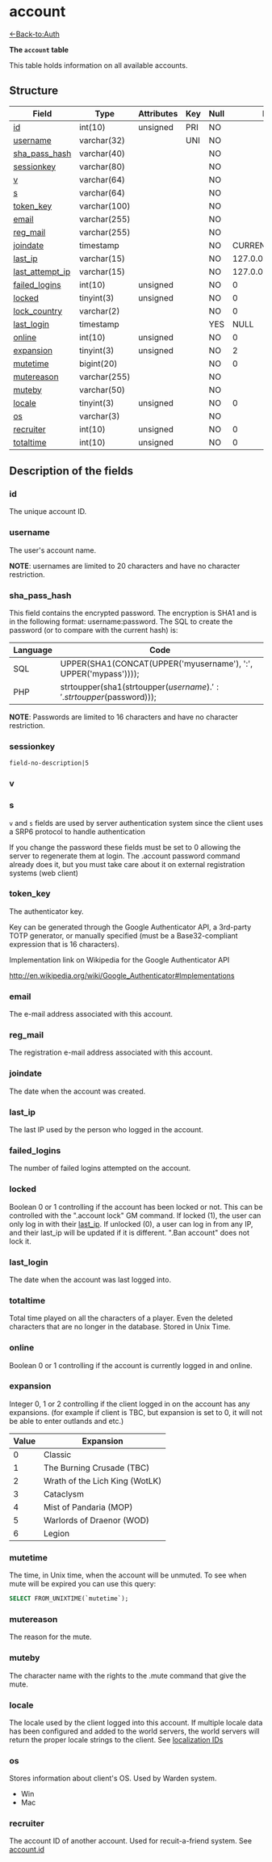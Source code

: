 # account

[<-Back-to:Auth](database-auth.md)

**The `account` table**

This table holds information on all available accounts.

## Structure

| Field                 | Type         | Attributes | Key | Null | Default           | Extra          | Comment    |
|-----------------------|--------------|------------|-----|------|-------------------|----------------|------------|
| [id][1]               | int(10)      | unsigned   | PRI | NO   |                   | auto_increment | Identifier |
| [username][2]         | varchar(32)  |            | UNI | NO   |                   |                |            |
| [sha_pass_hash][3]    | varchar(40)  |            |     | NO   |                   |                |            |
| [sessionkey][4]       | varchar(80)  |            |     | NO   |                   |                |            |
| [v][5]                | varchar(64)  |            |     | NO   |                   |                |            |
| [s][6]                | varchar(64)  |            |     | NO   |                   |                |            |
| [token_key][7]        | varchar(100) |            |     | NO   |                   |                |            |
| [email][8]            | varchar(255) |            |     | NO   |                   |                |            |
| [reg_mail][9]         | varchar(255) |            |     | NO   |                   |                |            |
| [joindate][10]        | timestamp    |            |     | NO   | CURRENT_TIMESTAMP |                |            |
| [last_ip][11]         | varchar(15)  |            |     | NO   | 127.0.0.1         |                |            |
| [last_attempt_ip][12] | varchar(15)  |            |     | NO   | 127.0.0.1         |                |            |
| [failed_logins][13]   | int(10)      | unsigned   |     | NO   | 0                 |                |            |
| [locked][14]          | tinyint(3)   | unsigned   |     | NO   | 0                 |                |            |
| [lock_country][15]    | varchar(2)   |            |     | NO   | 0                 |                |            |
| [last_login][16]      | timestamp    |            |     | YES  | NULL              |                |            |
| [online][17]          | int(10)      | unsigned   |     | NO   | 0                 |                |            |
| [expansion][18]       | tinyint(3)   | unsigned   |     | NO   | 2                 |                |            |
| [mutetime][19]        | bigint(20)   |            |     | NO   | 0                 |                |            |
| [mutereason][20]      | varchar(255) |            |     | NO   |                   |                |            |
| [muteby][21]          | varchar(50)  |            |     | NO   |                   |                |            |
| [locale][22]          | tinyint(3)   | unsigned   |     | NO   | 0                 |                |            |
| [os][23]              | varchar(3)   |            |     | NO   |                   |                |            |
| [recruiter][24]       | int(10)      | unsigned   |     | NO   | 0                 |                |            |
| [totaltime][25]       | int(10)      | unsigned   |     | NO   | 0                 |                |            |

[1]: #id
[2]: #username
[3]: #sha_pass_hash
[4]: #sessionkey
[5]: #v
[6]: #s
[7]: #token_key
[8]: #email
[9]: #reg_mail
[10]: #joindate
[11]: #last_ip
[12]: #last_attempt_ip
[13]: #failed_logins
[14]: #locked
[15]: #lock_country
[16]: #last_login
[17]: #online
[18]: #expansion
[19]: #mutetime
[20]: #mutereason
[21]: #muteby
[22]: #locale
[23]: #os
[24]: #recruiter
[25]: #totaltime

## Description of the fields

### id

The unique account ID.

### username

The user's account name.

**NOTE**: usernames are limited to 20 characters and have no character restriction.

### sha_pass_hash

This field contains the encrypted password. The encryption is SHA1 and is in the following format: username:password. The SQL to create the password (or to compare with the current hash) is:

| Language | Code                                                                |
|----------|---------------------------------------------------------------------|
| SQL      | UPPER(SHA1(CONCAT(UPPER('myusername'), ':', UPPER('mypass'))));     |
| PHP      | strtoupper(sha1(strtoupper($username).':'.strtoupper($password)));  |

**NOTE**: Passwords are limited to 16 characters and have no character restriction.

### sessionkey

`field-no-description|5`

### v
### s

`v` and `s` fields are used by server authentication system since the client uses a SRP6 protocol to handle authentication

If you change the password these fields must be set to 0 allowing the server to regenerate them at login. 
The .account password command already does it, but you must take care about it on external registration systems (web client)

### **token_key**

The authenticator key.

Key can be generated through the Google Authenticator API, a 3rd-party TOTP generator, or manually specified (must be a Base32-compliant expression that is 16 characters).

Implementation link on Wikipedia for the Google Authenticator API

<http://en.wikipedia.org/wiki/Google_Authenticator#Implementations>

### email

The e-mail address associated with this account.

### reg_mail

The registration e-mail address associated with this account.

### joindate

The date when the account was created.

### last_ip

The last IP used by the person who logged in the account.

### failed_logins

The number of failed logins attempted on the account.

### locked

Boolean 0 or 1 controlling if the account has been locked or not. This can be controlled with the ".account lock" GM command. If locked (1), the user can only log in with their [last_ip][11]. If unlocked (0), a user can log in from any IP, and their last_ip will be updated if it is different. ".Ban account" does not lock it.

### last_login

The date when the account was last logged into.

### totaltime

Total time played on all the characters of a player. Even the deleted characters that are no longer in the database.
Stored in Unix Time.

### online

Boolean 0 or 1 controlling if the account is currently logged in and online.

### expansion

Integer 0, 1 or 2 controlling if the client logged in on the account has any expansions. (for example if client is TBC, but expansion is set to 0, it will not be able to enter outlands and etc.)

| Value | Expansion                      |
|-------|--------------------------------|
| 0     | Classic                        |
| 1     | The Burning Crusade (TBC)      |
| 2     | Wrath of the Lich King (WotLK) |
| 3     | Cataclysm                      |
| 4     | Mist of Pandaria (MOP)         |
| 5     | Warlords of Draenor (WOD)      |
| 6     | Legion                         |

### mutetime

The time, in Unix time, when the account will be unmuted. To see when mute will be expired you can use this query:

```sql
SELECT FROM_UNIXTIME(`mutetime`);
```

### mutereason

The reason for the mute.

### muteby

The character name with the rights to the .mute command that give the mute.

### locale

The locale used by the client logged into this account. If multiple locale data has been configured and added to the world servers, the world servers will return the proper locale strings to the client. See [localization IDs](Localization_lang)

### os

Stores information about client's OS. Used by Warden system.

- Win
- Mac

### recruiter

The account ID of another account. Used for recuit-a-friend system. See [account.id][1]
